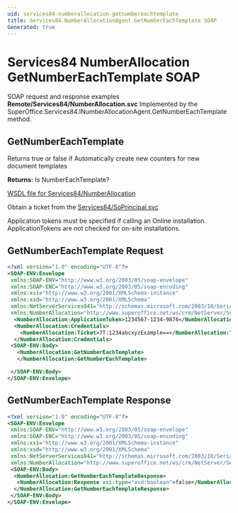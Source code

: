 ```yaml
---
uid: services84-numberallocation-getnumbereachtemplate
title: Services84.NumberAllocationAgent.GetNumberEachTemplate SOAP
Generated: true
---
```


# Services84 NumberAllocation GetNumberEachTemplate SOAP

SOAP request and response examples **Remote/Services84/NumberAllocation.svc**
Implemented by the <see cref="M:SuperOffice.Services84.INumberAllocationAgent.GetNumberEachTemplate">SuperOffice.Services84.INumberAllocationAgent.GetNumberEachTemplate</see> method.

## GetNumberEachTemplate

Returns true or false if Automatically create new counters for new document templates


**Returns:** Is NumberEachTemplate?


[WSDL file for Services84/NumberAllocation](../Services84-NumberAllocation.md)

Obtain a ticket from the [Services84/SoPrincipal.svc](../SoPrincipal/index.md)

Application tokens must be specified if calling an Online installation. ApplicationTokens are not checked for on-site installations.

## GetNumberEachTemplate Request

```xml
<?xml version="1.0" encoding="UTF-8"?>
<SOAP-ENV:Envelope
 xmlns:SOAP-ENV="http://www.w3.org/2003/05/soap-envelope"
 xmlns:SOAP-ENC="http://www.w3.org/2003/05/soap-encoding"
 xmlns:xsi="http://www.w3.org/2001/XMLSchema-instance"
 xmlns:xsd="http://www.w3.org/2001/XMLSchema"
 xmlns:NetServerServices841="http://schemas.microsoft.com/2003/10/Serialization/"
 xmlns:NumberAllocation="http://www.superoffice.net/ws/crm/NetServer/Services84">
  <NumberAllocation:ApplicationToken>1234567-1234-9876</NumberAllocation:ApplicationToken>
  <NumberAllocation:Credentials>
    <NumberAllocation:Ticket>7T:1234abcxyzExample==</NumberAllocation:Ticket>
  </NumberAllocation:Credentials>
 <SOAP-ENV:Body>
   <NumberAllocation:GetNumberEachTemplate>
   </NumberAllocation:GetNumberEachTemplate>

 </SOAP-ENV:Body>
</SOAP-ENV:Envelope>

```


## GetNumberEachTemplate Response

```xml
<?xml version="1.0" encoding="UTF-8"?>
<SOAP-ENV:Envelope
 xmlns:SOAP-ENV="http://www.w3.org/2003/05/soap-envelope"
 xmlns:SOAP-ENC="http://www.w3.org/2003/05/soap-encoding"
 xmlns:xsi="http://www.w3.org/2001/XMLSchema-instance"
 xmlns:xsd="http://www.w3.org/2001/XMLSchema"
 xmlns:NetServerServices841="http://schemas.microsoft.com/2003/10/Serialization/"
 xmlns:NumberAllocation="http://www.superoffice.net/ws/crm/NetServer/Services84">
 <SOAP-ENV:Body>
  <NumberAllocation:GetNumberEachTemplateResponse>
   <NumberAllocation:Response xsi:type="xsd:boolean">false</NumberAllocation:Response>
  </NumberAllocation:GetNumberEachTemplateResponse>
 </SOAP-ENV:Body>
</SOAP-ENV:Envelope>

```

